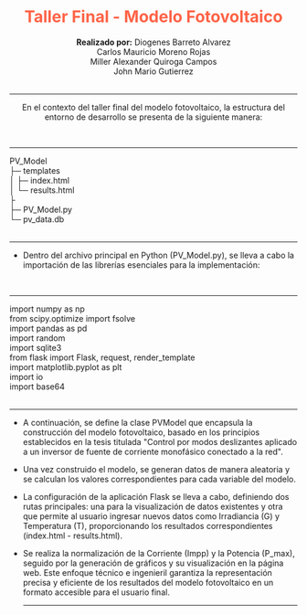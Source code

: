 <div align="center">
	<h1 style="color:Tomato;"><strong>Taller Final - Modelo Fotovoltaico</strong></h1>
	<strong>Realizado por:</strong> Diogenes Barreto Alvarez<br>
  Carlos Mauricio Moreno Rojas<br>
  Miller Alexander Quiroga Campos<br>
  John Mario Gutierrez<br>
</div>
<br><hr>
<div align="center">
En el contexto del taller final del modelo fotovoltaico, la estructura del entorno de desarrollo se presenta de la siguiente manera:
</div>

<br><hr>
PV_Model<br>
├─ templates<br>
│  ├─ index.html<br>
│  └─ results.html<br>
├<br>
├─ PV_Model.py<br>
└─ pv_data.db<br>
<br><hr>

- Dentro del archivo principal en Python (PV_Model.py), se lleva a cabo la importación de las librerías esenciales para la implementación:

<br><hr>
import numpy as np<br>
from scipy.optimize import fsolve<br>
import pandas as pd<br>
import random<br>
import sqlite3<br>
from flask import Flask, request, render_template<br>
import matplotlib.pyplot as plt<br>
import io<br>
import base64<br>
<br><hr>


- A continuación, se define la clase PVModel que encapsula la construcción del modelo fotovoltaico, basado en los principios establecidos en la tesis titulada "Control por modos deslizantes aplicado a un inversor de fuente de corriente monofásico conectado a la red".

- Una vez construido el modelo, se generan datos de manera aleatoria y se calculan los valores correspondientes para cada variable del modelo.

- La configuración de la aplicación Flask se lleva a cabo, definiendo dos rutas principales: una para la visualización de datos existentes y otra que permite al usuario ingresar nuevos datos como Irradiancia (G) y Temperatura (T), proporcionando los resultados correspondientes (index.html - results.html).

- Se realiza la normalización de la Corriente (Impp) y la Potencia (P_max), seguido por la generación de gráficos y su visualización en la página web. Este enfoque técnico e ingenieril garantiza la representación precisa y eficiente de los resultados del modelo fotovoltaico en un formato accesible para el usuario final.
<br><hr>
  

